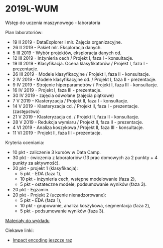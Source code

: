 # 2019L-WUM
Wstęp do uczenia maszynowego - laboratoria

Plan laboratoriów:

- 19 II 2019 - DataExplorer i mlr. Zajęcia organizacyjne.
- 26 II 2019 - Pakiet mlr. Eksploracja danych.
- 5 III 2019 - Wybór projektów, eksploracja danych cd.
- 12 III 2019 - Inżynieria cech / Projekt I, faza  I - konsultacje.
- 19 III 2019 - Klasyfikacja. Ocena klasyfikatorów / Projekt I, faza I - prezentacje.
- 26 III 2019 - Modele klasyfikacyjne / Projekt I, faza II - konsultacje.
- 2 IV 2019 - Modele klasyfikacyjne cd. / Projekt I, faza II - prezentacje.
- 9 IV 2019 - Strojenie hiperparametrów / Projekt I, faza III - konsultacje.
- 16 IV 2019 - Projekt I, faza III - prezentacje.
- 30 IV 2019 - zajęcia odwołane (zajęcia piątkowe)
- 7 V 2019 - Klasteryzacja / Projekt II, faza I - konsultacje.
- 14 V 2019 - Klasteryzacja cd. / Projekt II, faza I - prezentacje. (zastępstwo)
- 21 V 2019 - Klasteryzacja cd. / Projekt II, faza II - konsultacje.
- 28 V 2019 - Redukcja wymiaru / Projekt II, faza II - prezentacje.
- 4 VI 2019 - Analiza koszykowa / Projekt II, faza III - konsultacje.
- 11 VI 2019 - Projekt II, faza III - prezentacje.

Kryteria oceniania: 

- 10 pkt - zaliczenie 3 kursów w Data Camp.
- 30 pkt - ćwiczenia z laboratoriów (13 prac domowych za 2 punkty + 4 punkty za aktywność).
- 20 pkt - projekt 1 (klasyfikacja):
  - 5 pkt - EDA (faza 1),
  - 10 pkt - inżynieria cech, wstępne modelowanie (faza 2),
  - 5 pkt - ostateczne modele, podsumowanie wyników (faza 3).
- 20 pkt - Egzamin.
- 20 pkt - Projekt 2 (uczenie nienadzorowane):
  - 5 pkt - EDA (faza 1),
  - 10 pkt - grupowanie, analiza koszykowa, segmentacja (faza 2),
  - 5 pkt - podsumowanie wyników (faza 3).


[Materiały do wykładu](https://github.com/awroble/DataMining/tree/master/MINI_2016)

Ciekawe linki:

  - [Impact encoding jeszcze raz](https://github.com/Dpananos/Categorical-Features)
